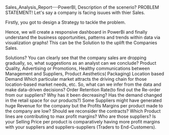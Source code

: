 Sales_Analysis_Report---PowerBI,
Description of the scenerio? PROBLEM STATEMENT!
Let's say a company is facing isuues with thier Sales.

Firstly, you got to design a Strategy to tackle the problem.

Hence, we will create a responsive dashboard in PowerBi and finally understand the business opportunities, patterns and trends within data via visualization graphs! This can be the Solution to the uplift the Companies Sales.

Solutions?
You can clearly see that the company sales are dropping gradually, so, what suggestions as an analyst can we conclude?
Product Quality,
Advertising or Promotions,
Healthy communications between Management and Suppliers,
Product Aesthetics( Packaging)
Location based Demand
Which particular market attracts the driving chain for those location-based market needs, etc.
So, what can we infer from the data and make data-driven decisions?
Order Retention Rate(to find out the Re-order from our suppliers? Why has it been decreasing? Has the demand changed in the retail space for our products?)
Some Suppliers might have generated huge Revenue for the company but the Profits Margins per product made to the company are low? Should we reconsider the contracts?
Which Product lines are contributing to max profit margins? Who are those suppliers? Is your Selling Price per product is comparatively having more profit margins with your suppliers and suppliers-suppliers (Traders to End-Customers).
